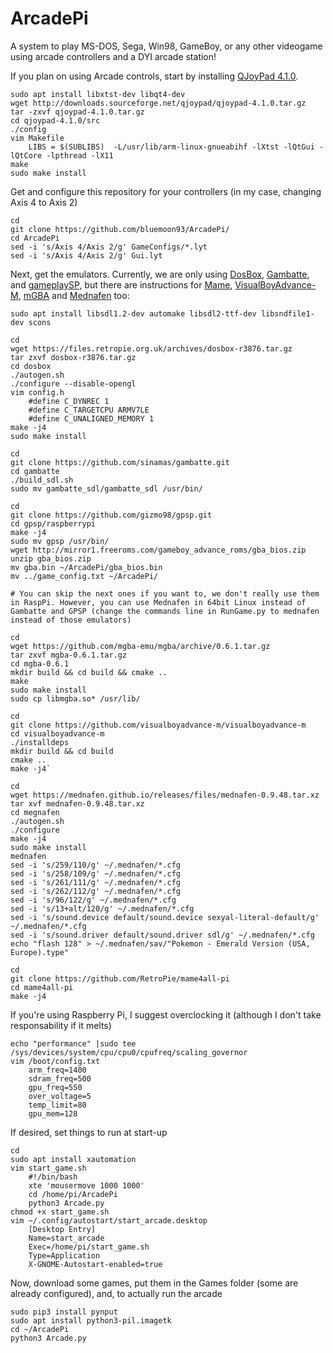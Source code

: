 # ArcadePi
A system to play MS-DOS, Sega, Win98, GameBoy, or any other videogame using arcade controllers and a DYI arcade station!

If you plan on using Arcade controls, start by installing [QJoyPad 4.1.0](http://qjoypad.sourceforge.net/#download). 

    sudo apt install libxtst-dev libqt4-dev
    wget http://downloads.sourceforge.net/qjoypad/qjoypad-4.1.0.tar.gz
    tar -zxvf qjoypad-4.1.0.tar.gz 
    cd qjoypad-4.1.0/src
    ./config
    vim Makefile
        LIBS = $(SUBLIBS)  -L/usr/lib/arm-linux-gnueabihf -lXtst -lQtGui -lQtCore -lpthread -lX11
    make
    sudo make install
    
Get and configure this repository for your controllers (in my case, changing Axis 4 to Axis 2)

    cd
    git clone https://github.com/bluemoon93/ArcadePi/
    cd ArcadePi
    sed -i 's/Axis 4/Axis 2/g' GameConfigs/*.lyt
    sed -i 's/Axis 4/Axis 2/g' Gui.lyt
    
Next, get the emulators. Currently, we are only using [DosBox](https://www.dosbox.com/), [Gambatte](https://github.com/sinamas/gambatte), and [gameplaySP](https://github.com/gizmo98/gpsp), but there are instructions for [Mame](http://mamedev.org/), [VisualBoyAdvance-M](https://github.com/visualboyadvance-m/visualboyadvance-m), [mGBA](https://mgba.io/) and [Mednafen](https://mednafen.github.io/) too:
    
    sudo apt install libsdl1.2-dev automake libsdl2-ttf-dev libsndfile1-dev scons
    
    cd
    wget https://files.retropie.org.uk/archives/dosbox-r3876.tar.gz
    tar zxvf dosbox-r3876.tar.gz
    cd dosbox
    ./autogen.sh
    ./configure --disable-opengl
    vim config.h
        #define C_DYNREC 1
        #define C_TARGETCPU ARMV7LE
        #define C_UNALIGNED_MEMORY 1
    make -j4
    sudo make install
    
    cd
    git clone https://github.com/sinamas/gambatte.git
    cd gambatte
    ./build_sdl.sh
    sudo mv gambatte_sdl/gambatte_sdl /usr/bin/
    
    cd
    git clone https://github.com/gizmo98/gpsp.git
    cd gpsp/raspberrypi
    make -j4
    sudo mv gpsp /usr/bin/
    wget http://mirror1.freeroms.com/gameboy_advance_roms/gba_bios.zip
    unzip gba_bios.zip
    mv gba.bin ~/ArcadePi/gba_bios.bin
    mv ../game_config.txt ~/ArcadePi/

    # You can skip the next ones if you want to, we don't really use them in RaspPi. However, you can use Mednafen in 64bit Linux instead of Gambatte and GPSP (change the commands line in RunGame.py to mednafen instead of those emulators)
    
    cd
    wget https://github.com/mgba-emu/mgba/archive/0.6.1.tar.gz
    tar zxvf mgba-0.6.1.tar.gz
    cd mgba-0.6.1
    mkdir build && cd build && cmake ..
    make
    sudo make install
    sudo cp libmgba.so* /usr/lib/
    
    cd
    git clone https://github.com/visualboyadvance-m/visualboyadvance-m
    cd visualboyadvance-m
    ./installdeps
    mkdir build && cd build
    cmake ..
    make -j4`
    
    cd
    wget https://mednafen.github.io/releases/files/mednafen-0.9.48.tar.xz
    tar xvf mednafen-0.9.48.tar.xz
    cd megnafen
    ./autogen.sh
    ./configure
    make -j4
    sudo make install
    mednafen
    sed -i 's/259/110/g' ~/.mednafen/*.cfg
    sed -i 's/258/109/g' ~/.mednafen/*.cfg
    sed -i 's/261/111/g' ~/.mednafen/*.cfg
    sed -i 's/262/112/g' ~/.mednafen/*.cfg
    sed -i 's/96/122/g' ~/.mednafen/*.cfg
    sed -i 's/13+alt/120/g' ~/.mednafen/*.cfg
    sed -i 's/sound.device default/sound.device sexyal-literal-default/g' ~/.mednafen/*.cfg
    sed -i 's/sound.driver default/sound.driver sdl/g' ~/.mednafen/*.cfg
    echo "flash 128" > ~/.mednafen/sav/"Pokemon - Emerald Version (USA, Europe).type"
    
    cd
    git clone https://github.com/RetroPie/mame4all-pi
    cd mame4all-pi
    make -j4
    
If you're using Raspberry Pi, I suggest overclocking it (although I don't take responsability if it melts)

    echo "performance" |sudo tee /sys/devices/system/cpu/cpu0/cpufreq/scaling_governor
    vim /boot/config.txt
        arm_freq=1400
        sdram_freq=500
        gpu_freq=550
        over_voltage=5
        temp_limit=80
        gpu_mem=128
    
If desired, set things to run at start-up
    
    cd
    sudo apt install xautomation
    vim start_game.sh
        #!/bin/bash
        xte 'mousermove 1000 1000'
        cd /home/pi/ArcadePi
        python3 Arcade.py
    chmod +x start_game.sh 
    vim ~/.config/autostart/start_arcade.desktop
        [Desktop Entry]
        Name=start_arcade
        Exec=/home/pi/start_game.sh
        Type=Application
        X-GNOME-Autostart-enabled=true

    
Now, download some games, put them in the Games folder (some are already configured), and, to actually run the arcade

    sudo pip3 install pynput
    sudo apt install python3-pil.imagetk
    cd ~/ArcadePi
    python3 Arcade.py



